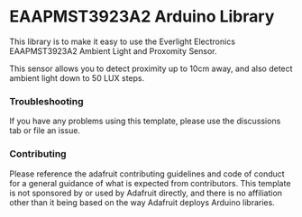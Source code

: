 # EAAPMST3923A2 Arduino Library

This library is to make it easy to use the Everlight Electronics EAAPMST3923A2 Ambient Light and Proxomity Sensor.

This sensor allows you to detect proximity up to 10cm away, and also detect ambient light down to 50 LUX steps.

### Troubleshooting ###

If you have any problems using this template, please use the discussions tab or file an issue.

### Contributing ###

Please reference the adafruit contributing guidelines and code of conduct for a general guidance of what is expected from contributors. This template is not sponsored by or used by Adafruit directly, and there is no affiliation other than it being based on the way Adafruit deploys Arduino libraries. 

